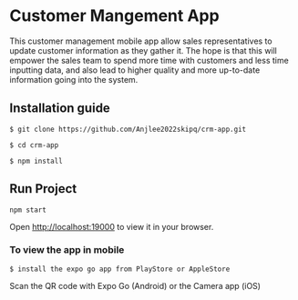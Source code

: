# Customer Mangement App

This customer management mobile app allow sales representatives to update customer information as they gather it. The hope is that this will empower the sales team to spend more time with customers and less time inputting data, and also lead to higher quality and more up-to-date information going into the system.

## Installation guide

`$ git clone https://github.com/Anjlee2022skipq/crm-app.git`

`$ cd crm-app`

`$ npm install`

## Run Project

`npm start`

Open [http://localhost:19000](http://localhost:19000) to view it in your browser.

### To view the app in mobile

`$ install the expo go app from PlayStore or AppleStore`

Scan the QR code with Expo Go (Android) or the Camera app (iOS)
